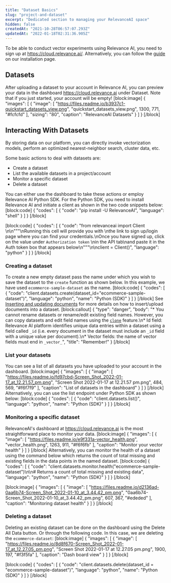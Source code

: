 ```yaml
---
title: "Dataset Basics"
slug: "project-and-dataset"
excerpt: "Dedicated section to managing your RelevanceAI space"
hidden: false
createdAt: "2021-10-28T06:57:07.293Z"
updatedAt: "2022-01-18T02:31:36.905Z"
---
```

To be able to conduct vector experiments using Relevance AI, you need to sign up at https://cloud.relevance.ai/. Alternatively, you can follow the [guide](doc:installation) on our installation page.

## Datasets

After uploading a dataset to your account in Relevance AI, you can preview your data in the dashboard https://cloud.relevance.ai under Dataset. Note that if you just started, your account will be empty!
[block:image]
{
  "images": [
    {
      "image": [
        "https://files.readme.io/b3937c1-quickstart_datasets_view.png",
        "quickstart_datasets_view.png",
        1300,
        771,
        "#fcfcfd"
      ],
      "sizing": "80",
      "caption": "RelevanceAI Datasets"
    }
  ]
}
[/block]
## Interacting With Datasets

By storing data on our platform, you can directly invoke vectorization models, perform an optimized nearest-neighbor search, cluster data, etc.

Some basic actions to deal with datasets are:

- Create a dataset
- List the available datasets in a project/account
- Monitor a specific dataset
- Delete a dataset

You can either use the dashboard to take these actions or employ Relevance AI Python SDK. For the Python SDK, you need to install Relevance AI and initiate a client as shown in the two code snippets below:
[block:code]
{
  "codes": [
    {
      "code": "pip install -U RelevanceAI",
      "language": "shell"
    }
  ]
}
[/block]

[block:code]
{
  "codes": [
    {
      "code": "from relevanceai import Client \n\n\"\"\"\nRunning this cell will provide you with \nthe link to sign up/login page where you can find your credentials.\nOnce you have signed up, click on the value under `Authorization token` \nin the API tab\nand paste it in the Auth token box that appears below\n\"\"\"\n\nclient = Client()",
      "language": "python"
    }
  ]
}
[/block]
### Creating a dataset
To create a new empty dataset pass the name under which you wish to save the dataset to the `create` function as shown below. In this example, we have used `ecommerce-sample-dataset` as the name.
[block:code]
{
  "codes": [
    {
      "code": "client.datasets.create(dataset_id=\"ecommerce-sample-dataset\")",
      "language": "python",
      "name": "Python (SDK)"
    }
  ]
}
[/block]
See [Inserting and updating documents](doc:inserting-data) for more details on how to insert/upload documents into a dataset.
[block:callout]
{
  "type": "danger",
  "body": "* You cannot rename datasets or rename/edit existing field names. However, you can copy datasets and edit field names using the [`clone`](https://relevanceai.github.io/RelevanceAI/docs/html/relevanceai.api.endpoints.html?highlight=clone#relevanceai.api.endpoints.datasets.Datasets.clone) feature.\n* Id field: Relevance AI platform identifies unique data entries within a dataset using a field called `_id` (i.e. every document in the dataset must include an `_id` field with a unique value per document).\n* Vector fields: the name of vector fields must end in `_vector_`",
  "title": "Remember!"
}
[/block]

### List your datasets

You can see a list of all datasets you have uploaded to your account in the dashboard.
[block:image]
{
  "images": [
    {
      "image": [
        "https://files.readme.io/fd97cbd-Screen_Shot_2022-01-17_at_12.21.57_pm.png",
        "Screen Shot 2022-01-17 at 12.21.57 pm.png",
        484,
        569,
        "#f6f7f9"
      ],
      "caption": "List of datasets in the dashboard"
    }
  ]
}
[/block]
Alternatively, you can use the list endpoint under Python SDK as shown below:
[block:code]
{
  "codes": [
    {
      "code": "client.datasets.list()",
      "language": "python",
      "name": "Python (SDK)"
    }
  ]
}
[/block]
### Monitoring a specific dataset

RelevanceAI's dashboard at https://cloud.relevance.ai is the most straightforward place to monitor your data.
[block:image]
{
  "images": [
    {
      "image": [
        "https://files.readme.io/e9f331a-vector_health.png",
        "vector_health.png",
        1263,
        911,
        "#f6f6fb"
      ],
      "caption": "Monitor your vector health"
    }
  ]
}
[/block]
Alternatively, you can monitor the health of a dataset using the command below which returns the count of total missing and existing fields in the data points in the named dataset.
[block:code]
{
  "codes": [
    {
      "code": "client.datasets.monitor.health(\"ecommerce-sample-dataset\")\n\n# Returns a count of total missing and existing data",
      "language": "python",
      "name": "Python (SDK)"
    }
  ]
}
[/block]

[block:image]
{
  "images": [
    {
      "image": [
        "https://files.readme.io/d2136ad-0aa6b74-Screen_Shot_2022-01-10_at_3.44.42_pm.png",
        "0aa6b74-Screen_Shot_2022-01-10_at_3.44.42_pm.png",
        607,
        367,
        "#ededed"
      ],
      "caption": "Monitoring dataset health"
    }
  ]
}
[/block]
### Deleting a dataset

Deleting an existing dataset can be done on the dashboard using the Delete All Data button. Or through the following code. In this case, we are deleting the `ecommerce-dataset`:
[block:image]
{
  "images": [
    {
      "image": [
        "https://files.readme.io/8d8f670-Screen_Shot_2022-01-17_at_12.27.05_pm.png",
        "Screen Shot 2022-01-17 at 12.27.05 pm.png",
        1900,
        197,
        "#f3f5fa"
      ],
      "caption": "Dash board view"
    }
  ]
}
[/block]

[block:code]
{
  "codes": [
    {
      "code": "client.datasets.delete(dataset_id = \"ecommerce-sample-dataset\")",
      "language": "python",
      "name": "Python (SDK)"
    }
  ]
}
[/block]
